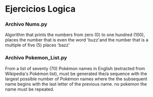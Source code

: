 # Ejercicios Logica

### Archivo Nums.py

Algorithm that prints the numbers from zero (0) to one hundred (100), places the number that is even the word 'buzz'and the number that is a multiple of five (5) places 'bazz'

### Archivo Pokemon_List.py

From a list of seventy (70) Pokémon names in English (extracted from Wikipedia's Pokémon list), must be generated the/a sequence with the largest possible number of Pokémon names where the the subsequent name begins with the last letter of the previous name. no pokemon the name must be repeated.
